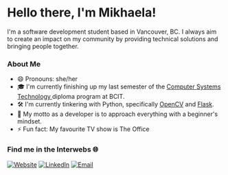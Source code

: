 <h1> Hello there, I'm Mikhaela! </h1>

I'm a software development student based in Vancouver, BC. I always aim to create an impact on my community by providing technical solutions and bringing people together.


<h3> About Me </h3>

- 😄  Pronouns: she/her
- 🎓  I'm currently finishing up my last semester of the <a href="https://www.bcit.ca/programs/computer-systems-technology-diploma-full-time-5500dipma/">Computer Systems Technology </a>diploma program at BCIT.
- 🛠️ I'm currently tinkering with Python, specifically 
<a href="https://opencv.org/">OpenCV</a> and 
<a href="https://flask.palletsprojects.com/en/1.1.x/">Flask</a>.
- 🌱 My motto as a developer is to approach everything with a beginner's mindset.
- ⚡ Fun fact: My favourite TV show is The Office


<h3> Find me in the Interwebs 🌐 </h3>

<p>
  
<a href="https://mlayon.me"><img alt="Website" src="https://img.shields.io/badge/Website-4285F4?style=for-the-badge&logo=chrome&logoColor=white"></a>
<a href="https://www.linkedin.com/in/mikhaela-layon/"><img alt="LinkedIn" src="https://img.shields.io/badge/LinkedIn-0077B5?style=for-the-badge&logo=linkedin&logoColor=white"></a>
<a href="mailto:mikhaelalayon@gmail.com"><img alt="Email" src="https://img.shields.io/badge/Email-D14836?style=for-the-badge&logo=gmail&logoColor=white"></a>
</p>

